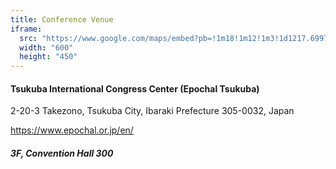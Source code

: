 ```yaml
---
title: Conference Venue
iframe:
  src: "https://www.google.com/maps/embed?pb=!1m18!1m12!1m3!1d1217.6997729250338!2d140.1159676326583!3d36.0767719248965!2m3!1f0!2f0!3f0!3m2!1i1024!2i768!4f13.1!3m3!1m2!1s0x60220c8dcd9f2eab%3A0x89ff3a3b446bb64f!2z44Gk44GP44Gw5Zu96Zqb5Lya6K2w5aC0!5e0!3m2!1sja!2sjp!4v1744288448388!5m2!1sja!2sjp"
  width: "600"
  height: "450"
---
```


#### **Tsukuba International Congress Center (Epochal Tsukuba)**
2-20-3 Takezono, Tsukuba City, Ibaraki Prefecture 305-0032, Japan

<a href="https://www.epochal.or.jp/en/">https://www.epochal.or.jp/en/</a>

##### 3F, Convention Hall 300



